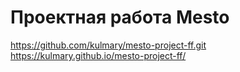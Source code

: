 # Проектная работа Mesto

https://github.com/kulmary/mesto-project-ff.git
https://kulmary.github.io/mesto-project-ff/
